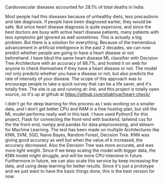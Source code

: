 Cardiovascular diseases accounted for 28.1% of total deaths in India. 



Most people had this diseases because of unhealthy diets, less precautions and late diagnosis. 
If people have been diagnosed earlier, they would be safe. But since heart disease diagnosis is 
quite expensive, and since the best doctors are busy with active heart disease patients, many patients with less symptoms get
ignored as well sometimes. This is actually a big problem. But there is a solution for everything. 
Because of the tremendous  advancement in artificial intelligence in the past 2 decades, we can now 
predict whether people are going to have a heart disease or not beforehand. I have bbuil the same heart disease ML classifier with Decision Tree Architecture with an accuracy of 88.7%, and hosted it on web for anyone to check themselves if they 
have a heart disease or not. The model not only predicts whether you have a disease or not, but also predicts the rate of intensity of your disease. The scope of this approach was to encourage people to take a quick survey that can be a life saver, and it's totally free. The site is up and running at: *link*, and this project is totally open source, so it's up at github at https://github.com/shakhyar/heart-check/


I didn't go for deep learning for this process as I was working on a smaller data, and I don’t get better CPU and RAM in
a free hosting plan, but still the ML model performs really well in this task. 
I have used Python3 for this project, Flask for connecting the front-end with backend, tailwind css for the the front-end, numpy and pandas for data preprocessing, and sklearn for Machine Learning. 
The test has been made on multiple Architectures like KNN, SVM, SGD, Naive Bayes, Random Forest, Decision Tree. KNN was giving good accuracy as well but when the value of k increased, the accuracy decreased. Also the  Decision Tree was more accurate, and was more light weight. Since if we keep scaling the model with bigger data, the KNN model might struggle, and will be more CPU intensive in future. Furthermore in future, we can also scale this service by keep increasing the data, and using deep learning for better results. Since it's just a prototype and we just want to have the basic things done, this is the best version for now. 

